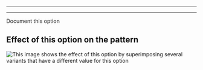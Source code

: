 ***

***

<Fixme>

Document this option

</Fixme>

## Effect of this option on the pattern

![This image shows the effect of this option by superimposing several variants that have a different value for this option](breanna\_waistdart\_sample.svg "Effect of this option on the pattern")
